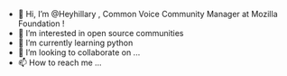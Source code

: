 - 👋 Hi, I’m @Heyhillary , Common Voice Community Manager at Mozilla Foundation !
- 👀 I’m interested in open source communities 
- 🌱 I’m currently learning python
- 💞️ I’m looking to collaborate on ...
- 📫 How to reach me ...

<!---
Heyhillary/Heyhillary is a ✨ special ✨ repository because its `README.md` (this file) appears on your GitHub profile.
You can click the Preview link to take a look at your changes.
--->
